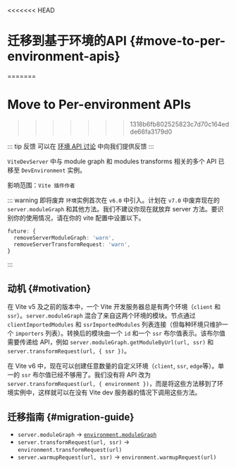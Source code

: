<<<<<<< HEAD
# 迁移到基于环境的API {#move-to-per-environment-apis}
=======
# Move to Per-environment APIs
>>>>>>> 1318b6fb802525823c7d70c164edde66fa3179d0

::: tip 反馈
可以在 [环境 API 讨论](https://github.com/vitejs/vite/discussions/16358) 中向我们提供反馈
:::

`ViteDevServer` 中与 module graph 和 modules transforms 相关的多个 API 已移至 `DevEnvironment` 实例。

影响范围：`Vite 插件作者`

::: warning 即将废弃
`环境`实例首次在 `v6.0` 中引入。计划在 `v7.0` 中废弃现在的 `server.moduleGraph` 和其他方法。我们不建议你现在就放弃 server 方法。要识别你的使用情况，请在你的 vite 配置中设置以下。

```ts
future: {
  removeServerModuleGraph: 'warn',
  removeServerTransformRequest: 'warn',
}
```

:::

## 动机 {#motivation}

在 Vite v5 及之前的版本中，一个 Vite 开发服务器总是有两个环境（`client` 和 `ssr`）。`server.moduleGraph` 混合了来自这两个环境的模块。节点通过 `clientImportedModules` 和 `ssrImportedModules` 列表连接（但每种环境只维护一个 `importers` 列表）。转换后的模块由一个 `id` 和一个 `ssr` 布尔值表示。该布尔值需要传递给 API，例如 `server.moduleGraph.getModuleByUrl(url, ssr)` 和 `server.transformRequest(url, { ssr })`。

在 Vite v6 中，现在可以创建任意数量的自定义环境（`client`, `ssr`, `edge`等）。单一的 `ssr` 布尔值已经不够用了。我们没有将 API 改为 `server.transformRequest(url, { environment })`，而是将这些方法移到了环境实例中，这样就可以在没有 Vite dev 服务器的情况下调用这些方法。

## 迁移指南 {#migration-guide}

- `server.moduleGraph` -> [`environment.moduleGraph`](/guide/api-environment#separate-module-graphs)
- `server.transformRequest(url, ssr)` -> `environment.transformRequest(url)`
- `server.warmupRequest(url, ssr)` -> `environment.warmupRequest(url)`
